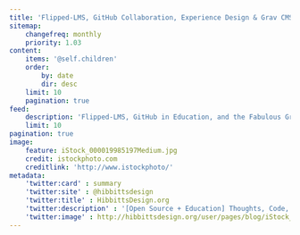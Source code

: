 ```yaml
---
title: 'Flipped-LMS, GitHub Collaboration, Experience Design & Grav CMS'
sitemap:
    changefreq: monthly
    priority: 1.03
content:
    items: '@self.children'
    order:
        by: date
        dir: desc
    limit: 10
    pagination: true
feed:
    description: 'Flipped-LMS, GitHub in Education, and the Fabulous Grav CMS'
    limit: 10
pagination: true
image:
    feature: iStock_000019985197Medium.jpg
    credit: istockphoto.com
    creditlink: 'http://www.istockphoto/'
metadata:
    'twitter:card' : summary
    'twitter:site' : @hibbittsdesign
    'twitter:title' : HibbittsDesign.org
    'twitter:description' : '[Open Source + Education] Thoughts, Code, and Explorations'
    'twitter:image' : http://hibbittsdesign.org/user/pages/blog/iStock_000019985197Medium.jpg
---
```

